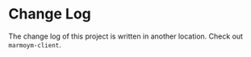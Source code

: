 # Change Log
The change log of this project is written in another location. Check out `marmoym-client`.